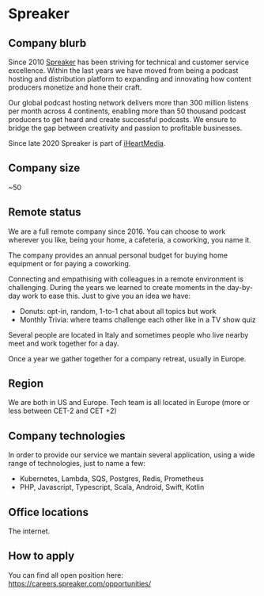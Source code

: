 # Spreaker 

## Company blurb

Since 2010 [Spreaker](https://www.spreaker.com/)  has been striving for technical and customer service excellence. Within the last years we have moved from being a podcast hosting and distribution platform to expanding and innovating how content producers monetize and hone their craft. 

Our global podcast hosting network delivers more than 300 million listens per month across 4 continents, enabling more than 50 thousand podcast producers to get heard and create successful podcasts. We ensure to bridge the gap between creativity and passion to profitable businesses.

Since late 2020 Spreaker is part of [iHeartMedia](https://www.iheartmedia.com/). 

## Company size

~50 

## Remote status

We are a full remote company since 2016. You can choose to work wherever you like, being your home, a cafeteria, a coworking, you name it.

The company provides an annual personal budget for buying home equipment or for paying a coworking.

Connecting and empathising with colleagues in a remote environment is challenging. During the years we learned to create moments in the day-by-day work to ease this. Just to give you an idea we have: 
- Donuts: opt-in, random, 1-to-1 chat about all topics but work
- Monthly Trivia: where teams challenge each other like in a TV show quiz

Several people are located in Italy and sometimes people who live nearby meet and work together for a day. 

Once a year we gather together for a company retreat, usually in Europe.

## Region

We are both in US and Europe. Tech team is all located in Europe (more or less between CET-2 and CET +2)

## Company technologies

In order to provide our service we mantain several application, using a wide range of technologies, just to name a few: 
- Kubernetes, Lambda, SQS, Postgres, Redis, Prometheus
- PHP, Javascript, Typescript, Scala, Android, Swift, Kotlin

## Office locations

The internet. 

## How to apply

You can find all open position here: https://careers.spreaker.com/opportunities/
